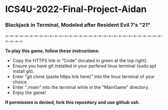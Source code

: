 # ICS4U-2022-Final-Project-Aidan

### Blackjack in Terminal, Modeled after Resident Evil 7's "21"

=-=-=-=-=-=-=-=-=-=-=-=-=-=-=-=-=-=-=-=-=-=-=-=-=-=-=-=-=-=-=-=-=-=-=-=

<b>To play this game, follow these instructions:</b>
<ul>
<li>Copy the HTTPS link in "Code" (located in green at the top right).</li>
<li>Ensure you have git installed in your perfered linux terminal (sudo apt install git).</li>
<li>Enter "git clone (paste https link here)" into the linux terminal of your choice.</li>
<li>Enter "./main" into the terminal while in the "MainGame" directory.</li>
<li>Enjoy the game!</li>
</ul>

<b>If permission is denied, fork this repository and use github ssh.</b>
